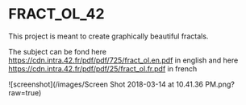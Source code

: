 # FRACT_OL_42
This project is meant to create graphically beautiful fractals.

The subject can be fond here https://cdn.intra.42.fr/pdf/pdf/725/fract_ol.en.pdf in english 
and here https://cdn.intra.42.fr/pdf/pdf/25/fract_ol.fr.pdf in french

![screenshot](/images/Screen Shot 2018-03-14 at 10.41.36 PM.png?raw=true)
